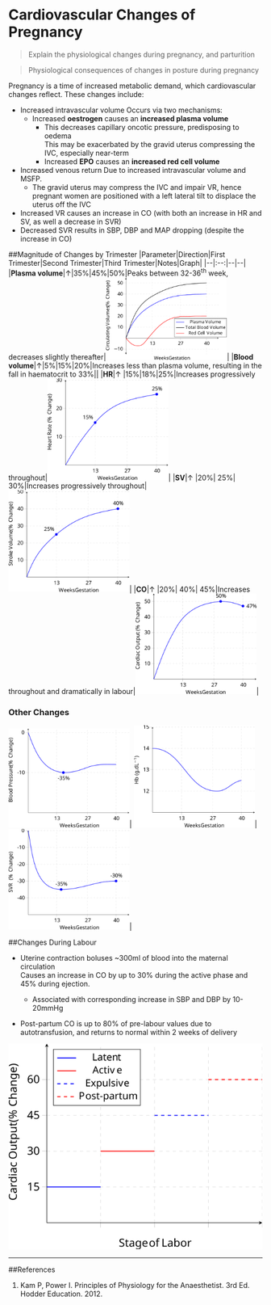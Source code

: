 # Cardiovascular Changes of Pregnancy
> Explain the physiological changes during pregnancy, and parturition

<!--></!-->

> Physiological consequences of changes in posture during pregnancy 

Pregnancy is a time of increased metabolic demand, which cardiovascular changes reflect. These changes include:

* Increased intravascular volume
Occurs via two mechanisms:
  * Increased **oestrogen** causes an **increased plasma volume**
     * This decreases capillary oncotic pressure, predisposing to oedema  
          This may be exacerbated by the gravid uterus compressing the IVC, especially near-term
    * Increased **EPO** causes an **increased red cell volume**
* Increased venous return
Due to increased intravascular volume and MSFP.
  * The gravid uterus may compress the IVC and impair VR, hence pregnant women are positioned with a left lateral tilt to displace the uterus off the IVC
* Increased VR causes an increase in CO (with both an increase in HR and SV, as well a decrease in SVR)
* Decreased SVR results in SBP, DBP and MAP dropping (despite the increase in CO)

##Magnitude of Changes by Trimester
|Parameter|Direction|First Trimester|Second Trimester|Third Trimester|Notes|Graph|
|--|:--:|--|--|
|**Plasma volume**|↑|35%|45%|50%|Peaks between 32-36<sup>th</sup> week, decreases slightly thereafter|<img src="\resources\maternal-volume.svg" style="width: 15pc;">|
|**Blood volume**|↑|5%|15%|20%|Increases less than plasma volume, resulting in the fall in haematocrit to 33%||
|**HR**|↑ |15%|18%|25%|Increases progressively throughout|<img src="\resources\maternal-hr.svg" style="width: 15pc;">|
|**SV**|↑ |20%| 25%| 30%|Increases progressively throughout|<img src="\resources\maternal-sv.svg" style="width: 15pc;">|
|**CO**|↑ |20%| 40%| 45%|Increases throughout and dramatically in labour|<img src="\resources\maternal-co.svg" style="width: 15pc;">|

### Other Changes
<img src="\resources\maternal-bp.svg" style="width: 15pc;">|
<img src="\resources\maternal-hb.svg" style="width: 15pc;">|
<img src="\resources\maternal-svr.svg" style="width: 15pc;">|

##Changes During Labour
* Uterine contraction boluses ~300ml of blood into the maternal circulation  
Causes an increase in CO by up to 30% during the active phase and 45% during ejection.
    * Associated with corresponding increase in SBP and DBP by 10-20mmHg


* Post-partum CO is up to 80% of pre-labour values due to autotransfusion, and returns to normal within 2 weeks of delivery

<img src="\resources\labor-co.svg">

---
##References
1. Kam P, Power I. Principles of Physiology for the Anaesthetist. 3rd Ed. Hodder Education. 2012.
